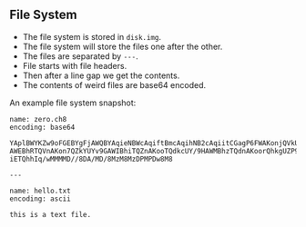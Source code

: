## File System

- The file system is stored in `disk.img`.
- The file system will store the files one after the other.
- The files are separated by `---`.
- File starts with file headers.
- Then after a line gap we get the contents.
- The contents of weird files are base64 encoded.


An example file system snapshot:

```
name: zero.ch8
encoding: base64

YAplBWYKZw9oFGEBYgFjAWQBYAqieNBWcAqiftBmcAqihNB2cAqiitCGagP6FWAKonjQVkUUYf9F
AWEBhRTQVnAKon7QZkYUYv9GAWIBhiTQZnAKooTQdkcUY/9HAWMBhzTQdnAKoorQhkgUZP9IAWQB
iETQhhIq/wMMMMD//8DA/MD/8MzM8MzDPMPDw8M8

---

name: hello.txt
encoding: ascii

this is a text file.
```


